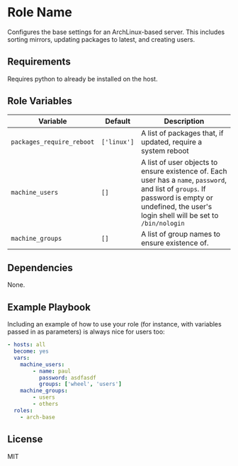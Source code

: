 Role Name
=========

Configures the base settings for an ArchLinux-based server. This includes sorting mirrors, updating packages to latest, and creating users.

Requirements
------------

Requires python to already be installed on the host.

Role Variables
--------------

| Variable | Default | Description |
|----------|---------|-------------|
| `packages_require_reboot` | `['linux']` | A list of packages that, if updated, require a system reboot |
| `machine_users` | `[]` | A list of user objects to ensure existence of. Each user has a `name`, `password`, and list of `groups`. If password is empty or undefined, the user's login shell will be set to `/bin/nologin` |
| `machine_groups` | `[]` | A list of group names to ensure existence of. |


Dependencies
------------

None.

Example Playbook
----------------

Including an example of how to use your role (for instance, with variables passed in as parameters) is always nice for users too:

```yml
- hosts: all
  become: yes
  vars:
    machine_users:
        - name: paul
          password: asdfasdf
          groups: ['wheel', 'users']
    machine_groups:
        - users
        - others
  roles:
    - arch-base
```

License
-------

MIT
